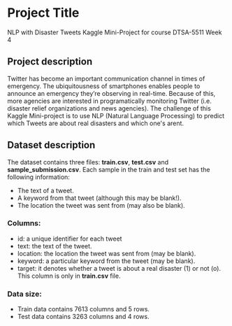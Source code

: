 # Project Title

NLP with Disaster Tweets Kaggle Mini-Project for course DTSA-5511 Week 4

## Project description

Twitter has become an important communication channel in times of emergency. The ubiquitousness of smartphones enables people to announce an emergency they’re observing in real-time. Because of this, more agencies are interested in programatically monitoring Twitter (i.e. disaster relief organizations and news agencies). The challenge of this Kaggle Mini-project is to use NLP (Natural Language Processing) to predict which Tweets are about real disasters and which one's arent.

## Dataset description
The dataset contains three files: **train.csv**, **test.csv** and **sample_submission.csv**.
Each sample in the train and test set has the following information:
- The text of a tweet.
- A keyword from that tweet (although this may be blank!).
- The location the tweet was sent from (may also be blank).

### Columns:
- id: a unique identifier for each tweet
- text: the text of the tweet.
- location: the location the tweet was sent from (may be blank).
- keyword: a particular keyword from the tweet (may be blank).
- target: it denotes whether a tweet is about a real disaster (1) or not (o). This column is only in **train.csv** file.

### Data size:
- Train data contains 7613 columns and 5 rows.
- Test data contains 3263 columns and 4 rows.
